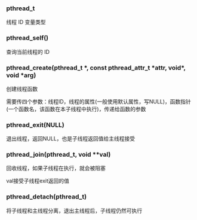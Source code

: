 ### pthread_t
线程 ID 变量类型

### pthread_self()
查询当前线程的 ID 

### pthread_create(pthread_t *, const pthread_attr_t \*attr, void\*, void *arg)
创建线程函数    

需要传四个参数：线程ID，线程的属性(一般使用默认属性，写NULL)，函数指针(一个函数名，该函数在本子线程中执行)，传递给函数的参数

### pthread_exit(NULL)
退出线程，返回NULL，也是子线程返回值给主线程接受

### pthread_join(pthread_t, void **val)
回收线程，如果子线程在执行，就会被阻塞

val接受子线程exit返回的值

### pthread_detach(pthread_t)
将子线程和主线程分离，退出主线程后，子线程仍然可执行
